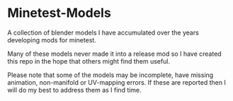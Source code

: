 Minetest-Models
===============

A collection of blender models I have accumulated over the years developing
mods for minetest.

Many of these models never made it into a release mod so I have created this
repo in the hope that others might find them useful.

Please note that some of the models may be incomplete, have missing animation,
non-manifold or UV-mapping errors. If these are reported then I will do my best
to address them as I find time.

